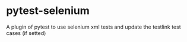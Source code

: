 # pytest-selenium
A plugin of pytest to use selenium xml tests and update the testlink test cases (if setted)
